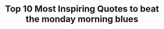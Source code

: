 ---
title: "Top 10 Most Inspiring Quotes to beat the monday morning blues"
description: ""
image: "https://images.unsplash.com/photo-1453227588063-bb302b62f50b?ixlib=rb-1.2.1&ixid=eyJhcHBfaWQiOjEyMDd9&auto=format&fit=crop&w=500&q=60"
tags: ["monday"]
---